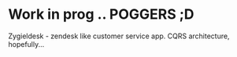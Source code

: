 ﻿# Work in prog .. POGGERS ;D
 
 Zygieldesk - zendesk like customer service app. CQRS architecture, hopefully...

